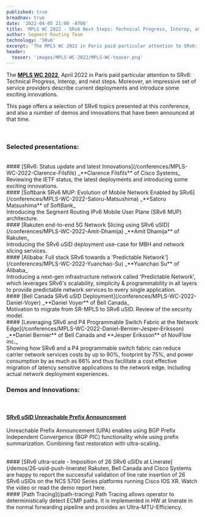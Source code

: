 ```yaml
---
published: true
breadnav: true
date: '2022-04-05 21:00 -0700'
title: 'MPLS WC 2022 - SRv6 Next Steps: Technical Progress, Interop, and Deployments'
author: Segment Routing Team
technology: 'SRv6'
excerpt: 'The MPLS WC 2022 in Paris paid particular attention to SRv6: Technical Progress, Interop, and next steps. Moreover, an impressive set of service providers describe current deployments and introduce some exciting innovations.'
header:
  teaser: 'images/MPLS-WC-2022/MPLS-WC-teaser.png'
---
```


The [**MPLS WC 2022**](<https://www.uppersideconferences.com/mpls-sdn-nfv/mplswc_2022_agenda_day_1.html>), April 2022 in Paris paid particular attention to SRv6: Technical Progress, Interop, and next steps. Moreover, an impressive set of service providers describe current deployments and introduce some exciting innovations.

This page offers a selection of SRv6 topics presented at this conference, and also a number of demos and innovations that have been announced at that time.

<br />

### Selected presentations:

<br />
#### [SRv6: Status update and latest Innovations](/conferences/MPLS-WC-2022-Clarence-Filsfils)
_**Clarence Filsfils** of Cisco Systems_
<br />
Reviewing the IETF status, the latest deployments and introducing some exciting innovations.

<br />
#### [Softbank SRv6 MUP: Evolution of Mobile Network Enabled by SRv6](/conferences/MPLS-WC-2022-Satoru-Matsushima)
_**Satoru Matsushima** of SoftBank_
<br />
Introducing the Segment Routing IPv6 Mobile User Plane (SRv6 MUP) architecture.

<br />
#### [Rakuten end-to-end 5G Network Slicing using SRv6 uSID](/conferences/MPLS-WC-2022-Amit-Dhamija)
_**Amit Dhamija** of Rakuten_
<br />
Introducing the SRv6 uSID deployment use-case for MBH and network slicing services.

<br />
#### [Alibaba: Full stack SRv6 towards a 'Predictable Network'](/conferences/MPLS-WC-2022-Yuanchao-Su)
_**Yuanchao Su** of Alibaba_
<br />
Introducing a next-gen infrastructure network called 'Predictable Network', which leverages SRv6's scalability, simplicity & programmability in all layers to provide predictable network services to every single application.

<br />
#### [Bell Canada SRv6 uSID Deployment](/conferences/MPLS-WC-2022-Daniel-Voyer)
_**Daniel Voyer** of Bell Canada_
<br />
Motivation to migrate from SR-MPLS to SRv6 uSID. Review of the security model.

<br />
#### [Leveraging SRv6 and P4 Programmable Switch Fabric at the Network Edge](/conferences/MPLS-WC-2022-Daniel-Bernier-Jesper-Eriksson)
_**Daniel Bernier** of Bell Canada and **Jesper Eriksson** of NoviFlow inc._
<br />
Showing how SRv6 and a P4 programmable switch fabric can reduce carrier network services costs by up to 90%, footprint by 75%, and power consumption by as much as 66% and thus facilitate a cost effective migration of latency sensitive applications to the network edge. Including actual network deployment experiences.

<br />

### Demos and Innovations:
<br />

#### [SRv6 uSID Unreachable Prefix Announcement](/demos/upa)
Unreachable Prefix Announcement (UPA) enables using BGP Prefix Independent Convergence (BGP PIC) functionality while using prefix summarization. Combining fast restoration with ultra-scaling.

<br />
#### [SRv6 ultra-scale - Imposition of 26 SRv6 uSIDs at Linerate](/demos/26-usid-push-linerate)
Rakuten, Bell Canada and Cisco Systems are happy to report the successful validation of line rate insertion of 26 SRv6 uSIDs on the NCS 5700 Series platforms running Cisco IOS XR. Watch the video or read the demo report here.

<br />
#### [Path Tracing](/path-tracing)
Path Tracing allows operator to deterministically detect ECMP paths. It is implemented in HW at linerate in the normal forwarding pipeline and provides an Ultra-MTU-Efficiency.

